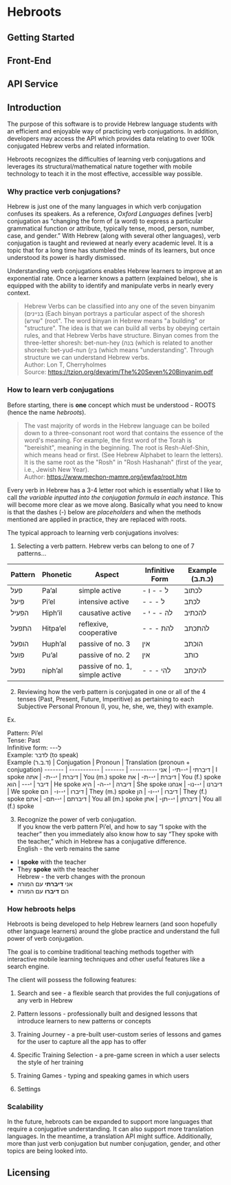 # Hebroots

## Getting Started

## Front-End 

## API Service

## Introduction

The purpose of this software is to provide Hebrew language students with an efficient and enjoyable way of practicing verb conjugations. In addition, developers may access the API which provides data relating to over 100k conjugated Hebrew verbs and related information.

Hebroots recognizes the difficulties of learning verb conjugations and leverages its structural/mathematical nature together with mobile technology to teach it in the most effective, accessible way possible. 

### Why practice verb conjugations? 

Hebrew is just one of the many languages in which verb conjugation confuses its speakers. As a reference, *Oxford Languages* defines [verb] conjugation as “changing the form of (a word) to express a particular grammatical function or attribute, typically tense, mood, person, number, case, and gender.” With Hebrew (along with several other languages), verb conjugation is taught and reviewed at nearly every academic level. It is a topic that for a long time has stumbled the minds of its learners, but once understood its power is hardly dismissed. 

Understanding verb conjugations enables Hebrew learners to improve at an exponential rate. Once a learner knows a pattern (explained below), she is equipped with the ability to identify and manipulate verbs in nearly every context.

>Hebrew Verbs can be classified into any one of the seven binyanim
(בניינים (Each binyan portrays a particular aspect of the shoresh (שורש" (root".
The word binyan in Hebrew means "a building" or "structure". The idea is that
we can build all verbs by obeying certain rules, and that Hebrew Verbs have
structure. Binyan comes from the three-letter shoresh: bet-nun-hey (בנה (which
is related to another shoresh: bet-yud-nun (בין (which means "understanding".
Through structure we can understand Hebrew verbs.  
> Author: Lon T, Cherryholmes  
> Source: https://tzion.org/devarim/The%20Seven%20Binyanim.pdf

### How to learn verb conjugations

Before starting, there is **one** concept which must be understood - ROOTS (hence the name *hebroots*).
> The vast majority of words in the Hebrew language can be boiled down to a three-consonant root word that contains the essence of the word's meaning.  For example, the first word of the Torah is "bereishit", meaning in the beginning.  The root is Resh-Alef-Shin, which means head or first.  (See Hebrew Alphabet to learn the letters).  It is the same root as the "Rosh" in "Rosh Hashanah" (first of the year, i.e., Jewish New Year).  
> Author: https://www.mechon-mamre.org/jewfaq/root.htm

Every verb in Hebrew has a 3-4 letter root which is essentially what I like to call *the variable inputted into the conjugation formula in each instance.* 
This will become more clear as we move along. 
Basically what you need to know is that the dashes (-) below are *placeholders* and when the methods mentioned are applied in practice, 
they are replaced with roots. 

The typical approach to learning verb conjugations involves: 

1) Selecting a verb pattern. Hebrew verbs can belong to one of 7 patterns… 

Pattern | Phonetic | Aspect | Infinitive Form | Example (כ.ת.ב)
------- | -------- | ------ | --------------- | -------
 פעל | Pa’al | simple active | - ל - - ו | לכתוב
פיעל | Pi’el | intensive active | - - - ל | לכתב 
הפעיל | Hiph’il | causative active | - לה - - י | להכתיב
התפעל | Hitpa’el | reflexive, cooperative | - - - להת | להתכתב
הופעל | Huph’al | passive of no. 3 | אין | הוכתב
פועל | Pu’al | passive of no. 2 | אין | כותב
נפעל | niph’al | passive of no. 1, simple active | - - - להי | להיכתב

2) Reviewing how the verb pattern is conjugated in one or all of the 4 tenses (Past, Present, Future, Imperitive) as pertaining to each Subjective Personal Pronoun (I, you, he, she, we, they) with example. 

Ex.

Pattern: Pi’el  
Tense: Past  
Infinitive form: ---ל  
Example: לדבר (to speak)  
Example (ד.ב.ר) | Conjugation | Pronoun | Translation (pronoun + conjugation) 
------- | ----------- | ------- | ----------
דיברתי | י--תי- | אני | I spoke
דיברת | י--ת- | אתה | You (m.) spoke
דיברת | י--ת- | את | You (f.) spoke
דיבר | י--- | הוא | He spoke
דיברה | י--ה- | היא | She spoke
דיברנו | י--נו- | אנחנו | We spoke
דיברו | י--ו- | הם | They (m.) spoke
דיברו | י--ו- | הן | They (f.) spoke
דיברתם | י--תם- | אתם | You all (m.) spoke
דיברתן | י--תן- | אתן | You all (f.) spoke

3) Recognize the power of verb conjugation.  
If you know the verb pattern Pi’el, and how to say “I spoke with the teacher” then you immediately also know how to say “They spoke with the teacher,” which in Hebrew has a conjugative difference.  
English - the verb remains the same  
- I **spoke** with the teacher  
- They **spoke** with the teacher  
Hebrew - the verb changes with the pronoun  
- אני **דיברתי** עם המורה  
- הם **דיברו** עם המורה 

### How hebroots helps

Hebroots is being developed to help Hebrew learners (and soon hopefully other language learners) around the globe practice and understand the full power of verb conjugation. 

The goal is to combine traditional teaching methods together with interactive mobile learning techniques and other useful features like a search engine. 

The client will possess the following features: 

1. Search and see - a flexible search that provides the full conjugations of any verb in Hebrew

2. Pattern lessons - professionally built and designed lessons that introduce learners to new patterns or concepts 

3. Training Journey - a pre-built user-custom series of lessons and games for the user to capture all the app has to offer

4. Specific Training Selection - a pre-game screen in which a user selects the style of her training

5. Training Games - typing and speaking games in which users 

6. Settings

### Scalability

In the future, hebroots can be expanded to support more languages that require a conjugative understanding. It can also support more translation languages. In the meantime, a translation API might suffice. Additionally, more than just verb conjugation but number conjugation, gender, and other topics are being looked into.  

## Licensing 
